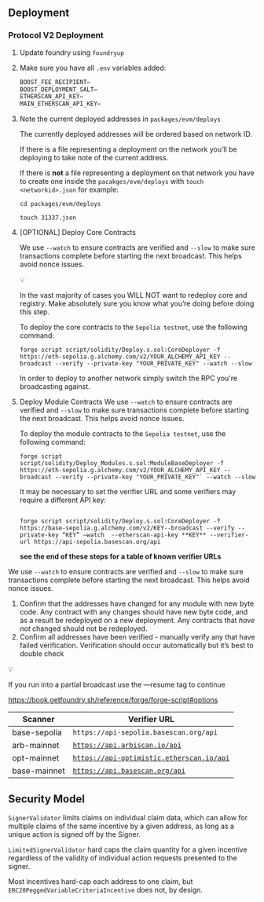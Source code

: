 ## Deployment

### Protocol V2 Deployment

1. Update foundry using `foundryup`
2. Make sure you have all `.env` variables added:

    ```jsx
    BOOST_FEE_RECIPIENT=
    BOOST_DEPLOYMENT_SALT=
    ETHERSCAN_API_KEY=
    MAIN_ETHERSCAN_API_KEY=
    ```

3. Note the current deployed addresses in `packages/evm/deploys`

    The currently deployed addresses will be ordered based on network ID.

    If there is a file representing a deployment on the network you’ll be deploying to take note of the current address.

    If there is **not** a file representing a deployment on that network you have to create one inside the `pacakges/evm/deploys`  with `touch <networkid>.json` for example:

    `cd packages/evm/deploys`

    `touch 31337.json`

4. [OPTIONAL] Deploy Core Contracts

    We use `--watch` to ensure contracts are verified and `--slow` to make sure transactions complete before starting the next broadcast. This helps avoid nonce issues.

    <aside>
    💡

    In the vast majority of cases you WILL NOT want to redeploy core and registry. Make absolutely sure you know what you’re doing before doing this step.

    </aside>

    To deploy the core contracts to the `Sepolia testnet`, use the following command:

    ```solidity
    forge script script/solidity/Deploy.s.sol:CoreDeployer -f https://eth-sepolia.g.alchemy.com/v2/YOUR_ALCHEMY_API_KEY --broadcast --verify --private-key "YOUR_PRIVATE_KEY" --watch --slow
    ```

    In order to deploy to another network simply switch the RPC you're broadcasting against.

5. Deploy Module Contracts
We use `--watch` to ensure contracts are verified and `--slow` to make sure transactions complete before starting the next broadcast. This helps avoid nonce issues.

    To deploy the module contracts to the `Sepolia testnet`, use the following command:

    ```solidity
    forge script script/solidity/Deploy_Modules.s.sol:ModuleBaseDeployer -f https://eth-sepolia.g.alchemy.com/v2/YOUR_ALCHEMY_API_KEY --broadcast --verify --private-key "YOUR_PRIVATE_KEY"` --watch --slow
    ```

    It may be necessary to set the verifier URL and some verifiers may require a different API key:

    ```solidity

    forge script script/solidity/Deploy.s.sol:CoreDeployer -f https://base-sepolia.g.alchemy.com/v2/KEY--broadcast --verify --private-key “KEY” —watch  --etherscan-api-key **KEY** --verifier-url https://api-sepolia.basescan.org/api

    ```

    **see the end of these steps for a table of known verifier URLs**


We use `--watch` to ensure contracts are verified and `--slow` to make sure transactions complete before starting the next broadcast. This helps avoid nonce issues.

1. Confirm that the addresses have changed for any module with new byte code. Any contract with any changes should have new byte code, and as a result be redeployed on a new deployment. Any contracts that *have not* changed should not be redeployed.
2. Confirm all addresses have been verified - manually verify any that have failed verification. Verification should occur automatically but it’s best to double check

<aside>
💡

If you run into a partial broadcast use the —resume tag to continue

https://book.getfoundry.sh/reference/forge/forge-script#options

</aside>

| Scanner | Verifier URL |
| --- | --- |
| base-sepolia | `https://api-sepolia.basescan.org/api` |
| arb-mainnet | [`https://api.arbiscan.io/api`](https://api.arbiscan.io/api) |
| opt-mainnet | [`https://api-optimistic.etherscan.io/api`](https://api-optimistic.etherscan.io/api) |
| base-mainnet | [`https://api.basescan.org/api`](https://api.basescan.org/api) |

## Security Model

`SignerValidator` limits claims on individual claim data, which can allow for multiple
claims of the same incentive by a given address, as long as a unique action is signed off
by the Signer.

`LimitedSignerValidator` hard caps the claim quantity for a given incentive
regardless of the validity of individual action requests presented to the signer.

Most incentives hard-cap each address to one claim, but `ERC20PeggedVariableCriteriaIncentive`
does not, by design.
